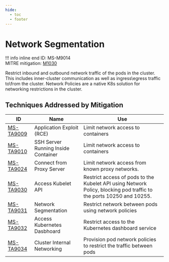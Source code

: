```yaml
---
hide:
  - toc
  - footer
---
```


# Network Segmentation

!!! info inline end
    ID: MS-M9014<br>
    MITRE mitigation: [M1030](https://attack.mitre.org/mitigations/M1030/)


Restrict inbound and outbound network traffic of the pods in the cluster. This includes inner-cluster communication as well as ingress\egress traffic to\from the cluster. Network Policies are a native K8s solution for networking restrictions in the cluster.


## Techniques Addressed by Mitigation

|ID|Name|Use|
|--|----------|-----------|
|[MS-TA9009](../techniques/Application%20Exploit%20(RCE).md)|Application Exploit (RCE)|Limit network access to containers|
|[MS-TA9010](../techniques/SSH%20server%20running%20inside%20container.md)|SSH Server Running Inside Container|Limit network access to containers|
|[MS-TA9024](../techniques/Connect%20from%20Proxy%20server.md)|Connect from Proxy Server|Limit network access from known proxy networks.|
|[MS-TA9030](../techniques/Access%20Kubelet%20API.md)|Access Kubelet API|Restrict access of pods to the Kubelet API using Network Policy, blocking pod traffic to the ports 10250 and 10255.|
|[MS-TA9031](../techniques/Network%20mapping.md)|Network Segmentation|Restrict network between pods using network policies|
|[MS-TA9032](../techniques/Access%20Kubernetes%20dasbhoard.md)|Access Kubernetes Dasbhoard|Restrict access to the Kubernetes dashboard service|
|[MS-TA9034](../techniques/Cluster%20internal%20networking.md)|Cluster Internal Networking|Provision pod network policies to restrict the traffic between pods|